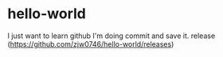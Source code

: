 # hello-world
I just want to learn github
I'm doing commit and save it.
release (https://github.com/zjw0746/hello-world/releases)
